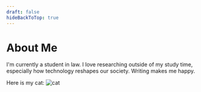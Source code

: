 ```yaml
---
draft: false
hideBackToTop: true
---
```


# About Me

I'm currently a student in law. I love researching outside of my study time, especially how technology reshapes our society. Writing makes me happy.

Here is my cat:
![cat](/images/cat.jpeg)
